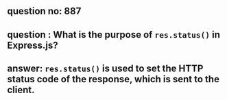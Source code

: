 
      
## question no: 887

## question : What is the purpose of `res.status()` in Express.js?

## answer: `res.status()` is used to set the HTTP status code of the response, which is sent to the client.
      